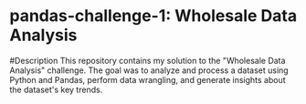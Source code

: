 # pandas-challenge-1: Wholesale Data Analysis
#Description 
This repository contains my solution to the "Wholesale Data Analysis" challenge. The goal was to analyze and process a dataset using Python and Pandas, perform data wrangling, and generate insights about the dataset's key trends.
